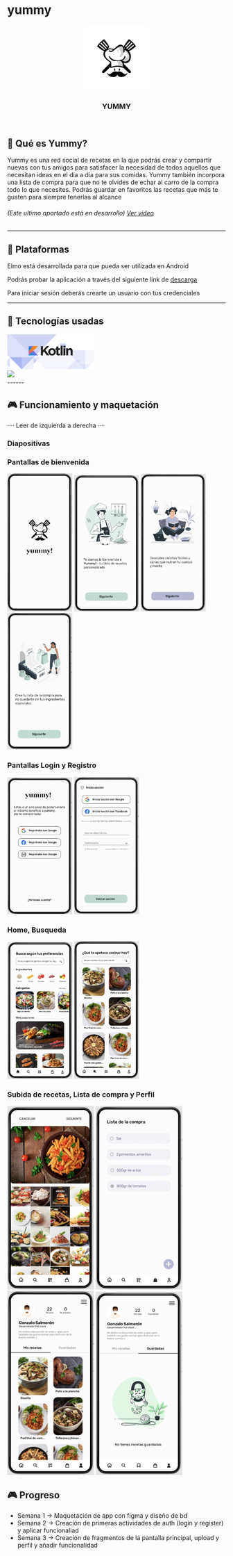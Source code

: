 # yummy
<p align="center">
  <img src="media/logo_yummy.png" width="150" >
  <h3 align="center" margin-top="-40">YUMMY</h3>
</p>

<br>

## 👀 Qué es Yummy?
Yummy es una red social de recetas en la que podrás crear y compartir nuevas con tus amigos para satisfacer la necesidad de todos aquellos que necesitan ideas en el día a día para sus comidas. Yummy también incorpora una lista de compra para que no te olvides de echar al carro de la compra todo lo que necesites. Podrás guardar en favoritos las recetas que más te gusten para siempre tenerlas al alcance
###### (Este ultimo apartado está en desarrollo) <a href="https://youtu.be/CGdkBg0QYNQ">Ver video</a>

------

## 📱 Plataformas 
Elmo está desarrollada para que pueda ser utilizada en Android

Podrás probar la aplicación a través del siguiente link de [descarga](https://github.com/gonzalosalmeron/yummy/blob/main/media/yummy.apk "descarga")

Para iniciar sesión deberás crearte un usuario con tus credenciales <br>

------
## 🤖 Tecnologías usadas
<a href="https://kotlinlang.org/">
    <img src="media/kotlin.png" width="200">
</a>
<br>
<a href="https://angular.io/">
    <img src="media/angular.png" width="200" >
</a>
<br>
------

## 🎮 Funcionamiento y maquetación
···· Leer de izquierda a derecha ····

### Diapositivas<br>

### Pantallas de bienvenida
<div style="flex">
  <img src="media/1.png" width="150">
  <img src="media/2.png" width="150">
  <img src="media/3.png" width="150">
  <img src="media/4.png" width="150">
</div>

### Pantallas Login y Registro
<div style="flex">
  <img src="media/5.png" width="150">
  <img src="media/6.png" width="150">
</div>

### Home, Busqueda
<div style="flex">
  <img src="media/7.png" width="150">
  <img src="media/8.png" width="150">
</div>

### Subida de recetas, Lista de compra y Perfil
<div style="flex">
  <img src="media/9.png" width="200">
  <img src="media/10.png" width="200">
  <img src="media/11.png" width="200">
  <img src="media/12.png" width="200">
</div>

## 🎮 Progreso

- Semana 1 -> Maquetación de app con figma y diseño de bd
- Semana 2 -> Creación de primeras actividades de auth (login y register) y aplicar funcionaliad
- Semana 3 -> Creación de fragmentos de la pantalla principal, upload y perfil y añadir funcionalidad
